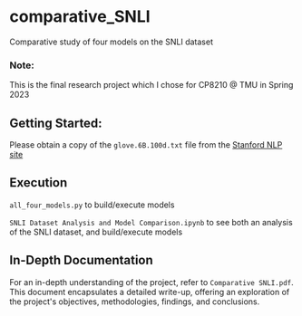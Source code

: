 # comparative_SNLI
Comparative study of four models on the SNLI dataset
### Note: 
This is the final research project which I chose for CP8210 @ TMU in Spring 2023


## Getting Started:
Please obtain a copy of the `glove.6B.100d.txt` file from the [Stanford NLP site](https://nlp.stanford.edu/projects/glove/)

## Execution
`all_four_models.py` to build/execute models

`SNLI Dataset Analysis and Model Comparison.ipynb` to see both an analysis of the SNLI dataset, and build/execute models

## In-Depth Documentation
For an in-depth understanding of the project, refer to `Comparative SNLI.pdf`. This document encapsulates a detailed write-up, offering an exploration of the project's objectives, methodologies, findings, and conclusions.
